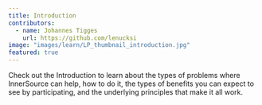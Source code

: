 ```yaml
---
title: Introduction
contributors:
  - name: Johannes Tigges
    url: https://github.com/lenucksi
image: "images/learn/LP_thumbnail_introduction.jpg"
featured: true
---
```


Check out the Introduction to learn about the types of problems where InnerSource can help, how to do it, the types of benefits you can expect to see by participating, and the underlying principles that make it all work.
